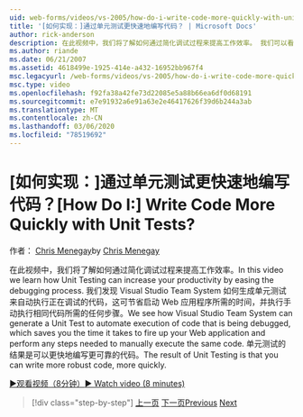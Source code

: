 ```yaml
---
uid: web-forms/videos/vs-2005/how-do-i-write-code-more-quickly-with-unit-tests
title: '[如何实现：]通过单元测试更快速地编写代码？ | Microsoft Docs'
author: rick-anderson
description: 在此视频中，我们将了解如何通过简化调试过程来提高工作效率。 我们可以看到 Visual Studio Team System 如何生成 U 。
ms.author: riande
ms.date: 06/21/2007
ms.assetid: 4618499e-1925-414e-a432-16952bb967f4
msc.legacyurl: /web-forms/videos/vs-2005/how-do-i-write-code-more-quickly-with-unit-tests
msc.type: video
ms.openlocfilehash: f92fa38a42fe73d22085e5a88b66ea6df0d68191
ms.sourcegitcommit: e7e91932a6e91a63e2e46417626f39d6b244a3ab
ms.translationtype: MT
ms.contentlocale: zh-CN
ms.lasthandoff: 03/06/2020
ms.locfileid: "78519692"
---
```

# <a name="how-do-i-write-code-more-quickly-with-unit-tests"></a><span data-ttu-id="112d3-105">[如何实现：]通过单元测试更快速地编写代码？</span><span class="sxs-lookup"><span data-stu-id="112d3-105">[How Do I:] Write Code More Quickly with Unit Tests?</span></span>

<span data-ttu-id="112d3-106">作者： [Chris Menegay](https://twitter.com/CMenegay)</span><span class="sxs-lookup"><span data-stu-id="112d3-106">by [Chris Menegay](https://twitter.com/CMenegay)</span></span>

<span data-ttu-id="112d3-107">在此视频中，我们将了解如何通过简化调试过程来提高工作效率。</span><span class="sxs-lookup"><span data-stu-id="112d3-107">In this video we learn how Unit Testing can increase your productivity by easing the debugging process.</span></span> <span data-ttu-id="112d3-108">我们发现 Visual Studio Team System 如何生成单元测试来自动执行正在调试的代码，这可节省启动 Web 应用程序所需的时间，并执行手动执行相同代码所需的任何步骤。</span><span class="sxs-lookup"><span data-stu-id="112d3-108">We see how Visual Studio Team System can generate a Unit Test to automate execution of code that is being debugged, which saves you the time it takes to fire up your Web application and perform any steps needed to manually execute the same code.</span></span> <span data-ttu-id="112d3-109">单元测试的结果是可以更快地编写更可靠的代码。</span><span class="sxs-lookup"><span data-stu-id="112d3-109">The result of Unit Testing is that you can write more robust code, more quickly.</span></span>

[<span data-ttu-id="112d3-110">&#9654;观看视频（8分钟）</span><span class="sxs-lookup"><span data-stu-id="112d3-110">&#9654; Watch video (8 minutes)</span></span>](https://channel9.msdn.com/Blogs/ASP-NET-Site-Videos/how-do-i-write-code-more-quickly-with-unit-tests)

> [!div class="step-by-step"]
> <span data-ttu-id="112d3-111">[上一页](how-do-i-create-my-own-bug-work-item.md)
> [下一页](how-do-i-practice-test-driven-development.md)</span><span class="sxs-lookup"><span data-stu-id="112d3-111">[Previous](how-do-i-create-my-own-bug-work-item.md)
[Next](how-do-i-practice-test-driven-development.md)</span></span>
